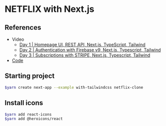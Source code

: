 # NETFLIX with Next.js

## References

- Video
  - [Day 1 | Homepage UI, REST API, Next.js, TypeScript, Tailwind](https://www.youtube.com/watch?v=cwqNAkwhKqw)
  - [Day 2 | Authentication with Firebase v9, Next.js, Typescript, Tailwind](https://www.youtube.com/watch?v=BbTyUo99Qvs&t=6s)
  - [Day 3 | Subscriptions with STRIPE, Next.js, Typescript, Tailwind](https://www.youtube.com/watch?v=rhvoRP63QVI)
- [Code](https://github.com/lukef7fywmrp/netflix-redesign)

## Starting project

```sh
$yarn create next-app --example with-tailwindcss netflix-clone
```

## Install icons

```sh
$yarn add react-icons
$yarn add @heroicons/react
```
